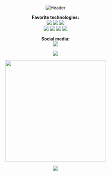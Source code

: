 <p align="center">
<img src="https://user-images.githubusercontent.com/88038506/140058307-1297d63d-e599-4ce1-a444-800721ef23ce.png" alt="Header">
  </p>

<p align="center">
  <b>Favorite technologies:</b> </br>
<img src="https://img.shields.io/badge/-HTML5-informational?style=flat&logo=HTML5&logoColor=white&color=important">
<img src="https://img.shields.io/badge/-CSS3-informational?style=flat&logo=CSS3&logoColor=white&color=blue">
<img src="https://img.shields.io/badge/-JavaScript-informational?style=flat&logo=JavaScript&logoColor=white&color=yellow"></br>
<img src="https://img.shields.io/badge/-React.js-informational?style=flat&logo=React&logoColor=white&color=informational">
<img src="https://img.shields.io/badge/-Bootstrap-informational?style=flat&logo=Bootstrap&logoColor=white&color=blueviolet">
<img src="https://img.shields.io/badge/-MUI-informational?style=flat&logo=MUI&logoColor=white&color=blue">
<img src="https://img.shields.io/badge/-Git-informational?style=flat&logo=Git&logoColor=white&color=orange">  
  </p>
  
 <p align="center">
  <b>Social media:</b> </br>
<a href="https://www.linkedin.com/in/mhsouza88/" target="_blank"><img src="https://img.shields.io/badge/-LinkedIn-informational?style=flat&logo=LinkedIn&logoColor=white&color=informational"></a>
   </p>


<p align="center">
<img src="https://github-readme-stats.vercel.app/api?username=mhsouza88&theme=tokyonight&show_icons=true">
  </p>

<p align="center">
<img width=325 align="center" src="https://github-readme-stats.vercel.app/api/top-langs/?username=mhsouza88&title_color=5e89d3&text_color=ffffff&icon_color=61dafb&bg_color=1a1b27&langs_count=8&layout=compact&border_color=FFFFFF&hide_border=false" />  </p>
  
<p align="center">
<img src="https://user-images.githubusercontent.com/88038506/140075269-10415727-613b-40d6-9d6b-749ba8df8634.gif">
  </p>




